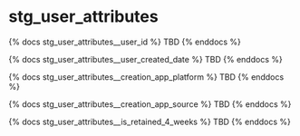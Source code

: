 # stg_user_attributes

{% docs stg_user_attributes__user_id %}
TBD
{% enddocs %}

{% docs stg_user_attributes__user_created_date %}
TBD
{% enddocs %}

{% docs stg_user_attributes__creation_app_platform %}
TBD
{% enddocs %}

{% docs stg_user_attributes__creation_app_source %}
TBD
{% enddocs %}

{% docs stg_user_attributes__is_retained_4_weeks %}
TBD
{% enddocs %}
